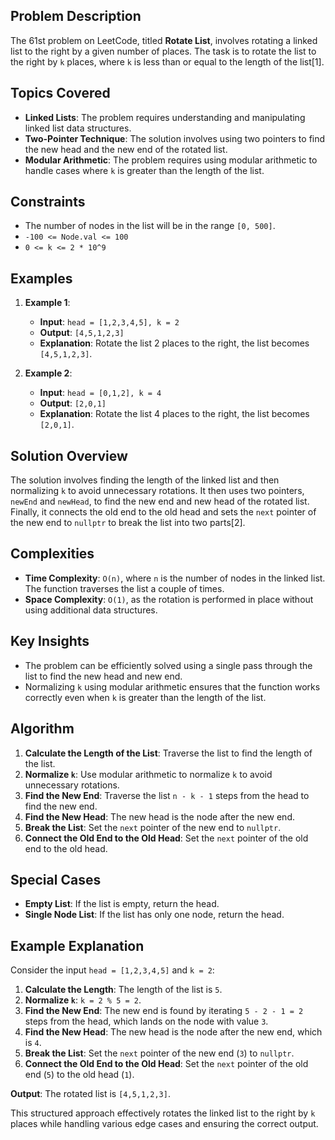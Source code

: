 ## Problem Description

The 61st problem on LeetCode, titled **Rotate List**, involves rotating a linked list to the right by a given number of places. The task is to rotate the list to the right by `k` places, where `k` is less than or equal to the length of the list[1].

## Topics Covered

- **Linked Lists**: The problem requires understanding and manipulating linked list data structures.
- **Two-Pointer Technique**: The solution involves using two pointers to find the new head and the new end of the rotated list.
- **Modular Arithmetic**: The problem requires using modular arithmetic to handle cases where `k` is greater than the length of the list.

## Constraints

- The number of nodes in the list will be in the range `[0, 500]`.
- `-100 <= Node.val <= 100`
- `0 <= k <= 2 * 10^9`

## Examples

1. **Example 1**:
    - **Input**: `head = [1,2,3,4,5], k = 2`
    - **Output**: `[4,5,1,2,3]`
    - **Explanation**: Rotate the list 2 places to the right, the list becomes `[4,5,1,2,3]`.

2. **Example 2**:
    - **Input**: `head = [0,1,2], k = 4`
    - **Output**: `[2,0,1]`
    - **Explanation**: Rotate the list 4 places to the right, the list becomes `[2,0,1]`.

## Solution Overview

The solution involves finding the length of the linked list and then normalizing `k` to avoid unnecessary rotations. It then uses two pointers, `newEnd` and `newHead`, to find the new end and new head of the rotated list. Finally, it connects the old end to the old head and sets the `next` pointer of the new end to `nullptr` to break the list into two parts[2].

## Complexities

- **Time Complexity**: `O(n)`, where `n` is the number of nodes in the linked list. The function traverses the list a couple of times.
- **Space Complexity**: `O(1)`, as the rotation is performed in place without using additional data structures.

## Key Insights

- The problem can be efficiently solved using a single pass through the list to find the new head and new end.
- Normalizing `k` using modular arithmetic ensures that the function works correctly even when `k` is greater than the length of the list.

## Algorithm

1. **Calculate the Length of the List**: Traverse the list to find the length of the list.
2. **Normalize `k`**: Use modular arithmetic to normalize `k` to avoid unnecessary rotations.
3. **Find the New End**: Traverse the list `n - k - 1` steps from the head to find the new end.
4. **Find the New Head**: The new head is the node after the new end.
5. **Break the List**: Set the `next` pointer of the new end to `nullptr`.
6. **Connect the Old End to the Old Head**: Set the `next` pointer of the old end to the old head.

## Special Cases

- **Empty List**: If the list is empty, return the head.
- **Single Node List**: If the list has only one node, return the head.

## Example Explanation

Consider the input `head = [1,2,3,4,5]` and `k = 2`:

1. **Calculate the Length**: The length of the list is `5`.
2. **Normalize `k`**: `k = 2 % 5 = 2`.
3. **Find the New End**: The new end is found by iterating `5 - 2 - 1 = 2` steps from the head, which lands on the node with value `3`.
4. **Find the New Head**: The new head is the node after the new end, which is `4`.
5. **Break the List**: Set the `next` pointer of the new end (`3`) to `nullptr`.
6. **Connect the Old End to the Old Head**: Set the `next` pointer of the old end (`5`) to the old head (`1`).

**Output**: The rotated list is `[4,5,1,2,3]`.

This structured approach effectively rotates the linked list to the right by `k` places while handling various edge cases and ensuring the correct output.
